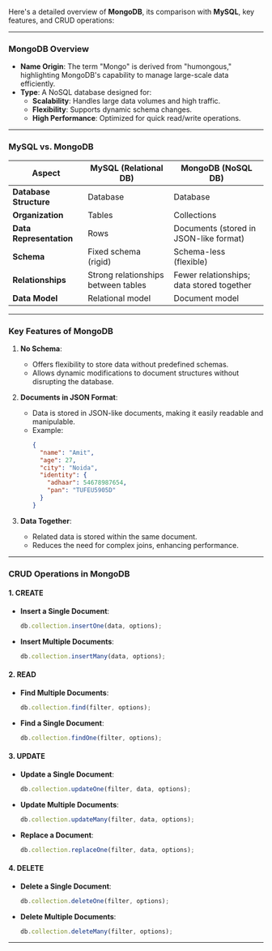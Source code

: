 Here's a detailed overview of **MongoDB**, its comparison with **MySQL**, key features, and CRUD operations:

---

### **MongoDB Overview**
- **Name Origin**: The term "Mongo" is derived from "humongous," highlighting MongoDB's capability to manage large-scale data efficiently.
- **Type**: A NoSQL database designed for:
  - **Scalability**: Handles large data volumes and high traffic.
  - **Flexibility**: Supports dynamic schema changes.
  - **High Performance**: Optimized for quick read/write operations.

---

### **MySQL vs. MongoDB**

| **Aspect**                  | **MySQL (Relational DB)**          | **MongoDB (NoSQL DB)**                  |
|-----------------------------|------------------------------------|-----------------------------------------|
| **Database Structure**      | Database                          | Database                                |
| **Organization**            | Tables                            | Collections                             |
| **Data Representation**     | Rows                              | Documents (stored in JSON-like format)  |
| **Schema**                  | Fixed schema (rigid)              | Schema-less (flexible)                  |
| **Relationships**           | Strong relationships between tables | Fewer relationships; data stored together |
| **Data Model**              | Relational model                  | Document model                          |

---

### **Key Features of MongoDB**

1. **No Schema**:
   - Offers flexibility to store data without predefined schemas.
   - Allows dynamic modifications to document structures without disrupting the database.

2. **Documents in JSON Format**:
   - Data is stored in JSON-like documents, making it easily readable and manipulable.
   - Example:
     ```json
     {
       "name": "Amit",
       "age": 27,
       "city": "Noida",
       "identity": {
         "adhaar": 54678987654,
         "pan": "TUFEU5905D"
       }
     }
     ```

3. **Data Together**:
   - Related data is stored within the same document.
   - Reduces the need for complex joins, enhancing performance.

---

### **CRUD Operations in MongoDB**

#### **1. CREATE**
- **Insert a Single Document**:
  ```javascript
  db.collection.insertOne(data, options);
  ```
- **Insert Multiple Documents**:
  ```javascript
  db.collection.insertMany(data, options);
  ```

#### **2. READ**
- **Find Multiple Documents**:
  ```javascript
  db.collection.find(filter, options);
  ```
- **Find a Single Document**:
  ```javascript
  db.collection.findOne(filter, options);
  ```

#### **3. UPDATE**
- **Update a Single Document**:
  ```javascript
  db.collection.updateOne(filter, data, options);
  ```
- **Update Multiple Documents**:
  ```javascript
  db.collection.updateMany(filter, data, options);
  ```
- **Replace a Document**:
  ```javascript
  db.collection.replaceOne(filter, data, options);
  ```

#### **4. DELETE**
- **Delete a Single Document**:
  ```javascript
  db.collection.deleteOne(filter, options);
  ```
- **Delete Multiple Documents**:
  ```javascript
  db.collection.deleteMany(filter, options);
  ```

---
